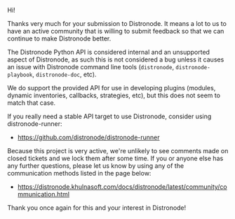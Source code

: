 Hi!

Thanks very much for your submission to Distronode.  It means a lot to us
to have an active community that is willing to submit feedback so that we can
continue to make Distronode better.

The Distronode Python API is considered internal and an unsupported aspect of Distronode,
as such this is not considered a bug unless it causes an issue with Distronode command line tools
(`distronode`, `distronode-playbook`, `distronode-doc`, etc).

We do support the provided API for use in developing plugins (modules, dynamic inventories, callbacks, strategies, etc),
but this does not seem to match that case.

If you really need a stable API target to use Distronode, consider using distronode-runner:

* https://github.com/distronode/distronode-runner

Because this project is very active, we're unlikely to see comments made on closed tickets and we lock them after some time.
If you or anyone else has any further questions, please let us know by using any of the communication methods listed in the page below:

* https://distronode.khulnasoft.com/docs/distronode/latest/community/communication.html

Thank you once again for this and your interest in Distronode!

